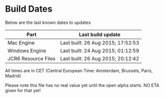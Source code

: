 # Build Dates

Below are the last known dates to updates

Part | Last build update
-----|-----
Mac Engine | Last built: 26 Aug 2015; 17:52:53
Windows Engine | Last built: 24 Aug 2015; 01:12:59
JCR6 Resource Files | Last built: 26 Aug 2015; 20:12:42
All times are in CET (Central European Time: Amsterdam, Brussels, Paris, Madrid)


Please note this file has no real value yet until the open alpha starts. NO ETA given for that yet!
